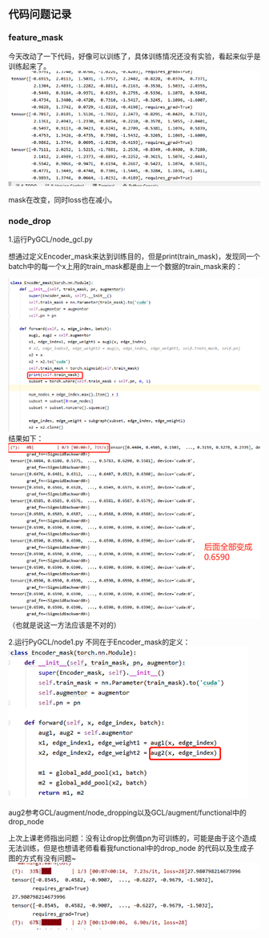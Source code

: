 ## 代码问题记录

### feature_mask

今天改动了一下代码，好像可以训练了，具体训练情况还没有实验，看起来似乎是训练起来了。
![](PyGCL/test/5.png)

mask在改变，同时loss也在减小。
### node_drop

1.运行PyGCL/node_gcl.py

想通过定义Encoder_mask来达到训练目的，但是print(train_mask)，发现同一个batch中的每一个x上用的train_mask都是由上一个数据的train_mask来的：

![](PyGCL/test/1.png)
结果如下：
![](PyGCL/test/2.png)
（也就是说这一方法应该是不对的）

2.运行PyGCL/node1.py
不同在于Encoder_mask的定义：
![](PyGCL/test/3.png)

aug2参考GCL/augment/node_dropping以及GCL/augment/functional中的drop_node

上次上课老师指出问题：没有让drop比例值pn为可训练的，可能是由于这个造成无法训练，但是也想请老师看看我functional中的drop_node
的代码以及生成子图的方式有没有问题~
![](PyGCL/test/4.png)
